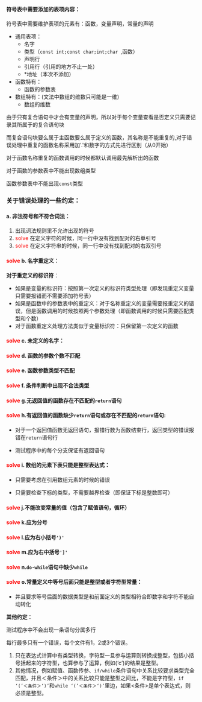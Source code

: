 #### 符号表中需要添加的表项内容：
符号表中需要维护表项的元素有：函数，变量声明，常量的声明

* 通用表项：
  * 名字
  * 类型（`const int;const char;int;char `,函数）
  * 声明行
  * 引用行（引用的地方不止一处）
  * *地址（本次不添加）
* 函数特有：
  * 函数的参数表
* 数组特有：(文法中数组的维数只可能是一维)
  * 数组的维数
  

 由于只有复合语句中才会有变量的声明，所以对于每个变量查看是否定义只需要记录其所属于的复合语句块

 而复合语句块要么属于主函数要么属于定义的函数，其名称是不能重复的,对于错误处理中重复的函数名称采用加'.'和数字的方式先进行区别（从0开始）

 对于函数名称重复的函数调用的时候都默认调用最先解析出的函数

 对于函数的参数表中不能出现数组类型

 函数参数表中不能出现`const`类型

### 关于错误处理的一些约定：

#### a. 非法符号和不符合词法：

1. 出现词法规则里不允许出现的符号
2. <font color = red>solve </font>在定义字符的时候，同一行中没有找到配对的右单引号
3. <font color = red>solve </font>在定义字符串的时候，同一行中没有找到配对的右双引号 

#### <font color = red>solve </font>b. 名字重定义：

**对于重定义的标识符**：

* 如果是变量的标识符：按照第一次定义的标识符类型处理（即发现重定义变量只需要报错而不需要添加符号表）
* 如果是函数中的参数表中的重定义：对于名称重定义的变量需要报重定义的错误，但是函数调用的时候按照两个参数处理（即函数调用的时候只需要匹配类型和个数）
* 对于函数重定义处理方法类似于变量标识符：只保留第一次定义的函数

#### <font color = red>solve </font>c. 未定义的名字：

#### <font color = red>solve </font>d. 函数的参数个数不匹配

#### <font color = red>solve </font>e. 函数参数类型不匹配

#### <font color = red>solve </font>f. 条件判断中出现不合法类型

#### <font color = red>solve </font>g.无返回值的函数存在不匹配的`return`语句

#### <font color = red>solve </font>h.有返回值的函数缺少`return`语句或存在不匹配的`return`语句:

* 对于一个返回值函数无返回语句，报错行数为函数结束行，返回类型的错误报错在`return`语句行

* 测试程序中的每个分支保证有返回语句

#### <font color = red>solve </font>i. 数组的元素下表只能是**整型**表达式：

* 只需要考虑在引用数组元素的时候的错误

* 只需要检查下标的类型，不需要越界检查（即保证下标是整数即可）

#### <font color = red>solve </font>j.不能改变常量的值（包含了赋值语句，循环）

#### <font color = red>solve </font>k.应为分号

#### <font color = red>solve </font>l.应为右小括号`')'`

#### <font color = red>solve </font>m.应为右中括号`']'`

#### <font color = red>solve </font>n.`do-while`语句中缺少`while`

#### <font color = red>solve </font>o.常量定义中等号后面只能是**整型**或者字符型常量：

* 并且要求等号后面的数据类型是和前面定义的类型相符合即数字和字符不能自动转化

**其他约定**：

测试程序中不会出现一条语句分属多行

 每行最多只有一个错误，每个文件有1，2或3个错误。 

1. 只在表达式计算中有类型转换，字符型一旦参与运算则转换成整型，包括小括号括起来的字符型，也算参与了运算，例如(‘c’)的结果是整型。
2. 其他情况，例如赋值、函数传参、`if/while`条件语句中关系比较要求类型完全匹配，并且＜条件＞中的关系比较只能是整型之间比，不能是字符型，`if ‘(’＜条件＞‘)’`和`while ‘(’＜条件＞‘)’`里边，如果<条件>是单个表达式，则必须是整型。 

